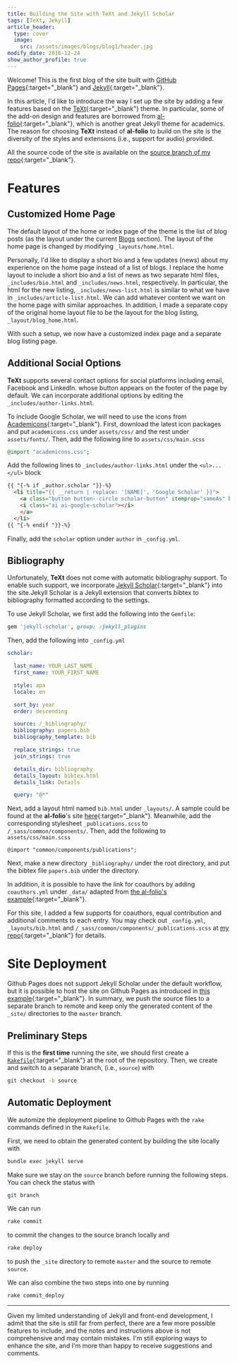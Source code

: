 ```yaml
---
title: Building the Site with TeXt and Jekyll Scholar
tags: [TeXt, Jekyll]
article_header:
  type: cover
  image:
    src: /assets/images/blogs/blog1/header.jpg
modify_date: 2018-12-24
show_author_profile: true
---
```


Welcome! This is the first blog of the site built with [GitHub Pages](https://pages.github.com/){:target="_blank"} and [Jekyll](https://jekyllrb.com/
){:target="_blank"}.

In this article, I'd like to introduce the way I set up the site by adding a few features based on the [TeXt](https://tianqi.name/jekyll-TeXt-theme/docs/en/){:target="_blank"} theme. In particular, some of the add-on design and features are borrowed from [al-folio](https://github.com/alshedivat/al-folio){:target="_blank"}, which is another great Jekyll theme for academics. The reason for choosing **TeXt** instead of **al-folio** to build on the site is the diversity of the styles and extensions (i.e., support for audio) provided.

All the source code of the site is available on the [source branch of my repo](https://github.com/zhepeiw/zhepeiw.github.io/tree/source){:target="_blank"}.

# Features
## Customized Home Page

The default layout of the home or index page of the theme is the list of blog posts (as the layout under the current [Blogs](/blog) section). The layout of the home page is changed by modifying `_layouts/home.html`.

Personally, I'd like to display a short bio and a few updates (news) about my experience on the home page instead of a list of blogs. I replace the home layout to include a short bio and a list of news as two separate html files, `_includes/bio.html` and `_includes/news.html`, respectively. In particular, the html for the new listing, `_includes/news-list.html` is similar to what we have in `_includes/article-list.html`. We can add whatever content we want on the home page with similar approaches. In addition, I made a separate copy of the original home layout file to be the layout for the blog listing, `_layout/blog_home.html`.

With such a setup, we now have a customized index page and a separate blog listing page.

## Additional Social Options

**TeXt** supports several contact options for social platforms including email, Facebook and LinkedIn. whose button appears on the footer of the page by default. We can incorporate additional options by editing the `_includes/author-links.html`.

To include Google Scholar, we will need to use the icons from [Academicons](https://jpswalsh.github.io/academicons/){:target="_blank"}. First, download the latest icon packages and put `academicons.css` under `assets/css/` and the rest under `assets/fonts/`. Then, add the following line to `assets/css/main.scss`

```ruby
@import "academicons.css";
```

Add the following lines to `_includes/author-links.html` under the `<ul>...</ul>` block

```html
{{ "{-% if _author.scholar "}}-%}
  <li title="{{ __return | replace: '[NAME]', 'Google Scholar' }}">
    <a class="button button--circle scholar-button" itemprop="sameAs" href="{{ _author.scholar }}" target="_blank">
    <i class="ai ai-google-scholar"></i>
    </a>
  </li>
{{ "{-% endif "}}-%}
```

Finally, add the `scholar` option under `author` in `_config.yml`.


## Bibliography

Unfortunately, **TeXt** does not come with automatic bibliography support. To enable such support, we incorporate [Jekyll Scholar](https://github.com/inukshuk/jekyll-scholar){:target="_blank"} into the site.Jekyll Scholar is a Jekyll extension that converts bibtex to bibliography formatted according to the settings.

To use Jekyll Scholar, we first add the following into the `Gemfile`:

```ruby
gem 'jekyll-scholar', group: :jekyll_plugins
```

Then, add the following into `_config.yml`

```yaml
scholar:

  last_name: YOUR_LAST_NAME
  first_name: YOUR_FIRST_NAME

  style: apa
  locale: en

  sort_by: year
  order: descending

  source: /_bibliography/
  bibliography: papers.bib
  bibliography_template: bib

  replace_strings: true
  join_strings: true

  details_dir: bibliography
  details_layout: bibtex.html
  details_link: Details

  query: "@*"
```

Next, add a layout html named `bib.html` under `_layouts/`. A sample could be found at the **al-folio**'s site [here](https://github.com/alshedivat/al-folio/blob/master/_layouts/bib.html){:target="_blank"}. Meanwhile, add the corresponding stylesheet `_publications.scss` to `/_sass/common/components/`. Then, add the following to `assets/css/main.scss`

```
@import "common/components/publications";
```

Next, make a new directory `_bibliography/` under the root directory, and put the bibtex file `papers.bib` under the directory.

In addition, it is possible to have the link for coauthors by adding `coauthors.yml` under `_data/` adapted from [the al-folio's example](https://github.com/alshedivat/al-folio/blob/master/_data/coauthors.yml){:target="_blank"}.

For this site, I added a few supports for coauthors, equal contribution and additional comments to each entry. You may check out `_config.yml`, `_layouts/bib.html` and `/_sass/common/components/_publications.scss` at [my repo](https://github.com/zhepeiw/zhepeiw.github.io/tree/source){:target="_blank"} for details.

# Site Deployment
Github Pages does not support Jekyll Scholar under the default workflow, but it is possible to host the site on Github Pages as introduced in [this example](http://davidensinger.com/2013/07/automating-jekyll-deployment-to-github-pages-with-rake/){:target="_blank"}. In summary, we push the source files to a separate branch to remote and keep only the generated content of the `_site/` directories to the `master` branch.

## Preliminary Steps
If this is the **first time** running the site, we should first create a [`Rakefile`](https://github.com/zhepeiw/zhepeiw.github.io/blob/source/Rakefile){:target="_blank"} at the root of the repository. Then, we create and switch to a separate branch, (i.e., `source`) with 

```bash
git checkout -b source
```

## Automatic Deployment
We automize the deployment pipeline to Github Pages with the `rake` commands defined in the `Rakefile`.

First, we need to obtain the generated content by building the site locally with

```bash
bundle exec jekyll serve
```

Make sure we stay on the `source` branch before running the following steps. You can check the status with 

```bash
git branch
```

We can run

```bash
rake commit
```

to commit the changes to the source branch locally and 

```bash
rake deploy
```

to push the `_site` directory to remote `master` and the source to remote `source`.

We can also combine the two steps into one by running

```bash
rake commit_deploy
```


---

Given my limited understanding of Jekyll and front-end development, I admit that the site is still far from perfect, there are a few more possible features to include, and the notes and instructions above is not comprehensive and may contain mistakes. I'm still exploring ways to enhance the site, and I'm more than happy to receive suggestions and comments.

